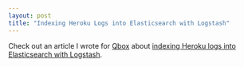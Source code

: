 ```yaml
---
layout: post
title: "Indexing Heroku Logs into Elasticsearch with Logstash"
---
```


Check out an article I wrote for [Qbox](https://qbox.io) about [indexing Heroku logs into Elasticsearch with Logstash](https://blog.qbox.io/indexing-heroku-logs-into-elasticsearch-with-logstash).
